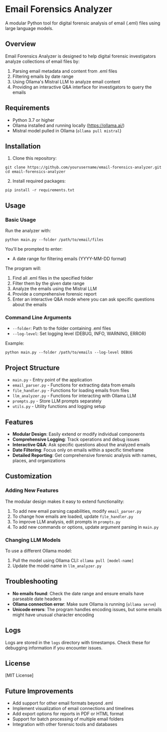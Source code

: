 # Email Forensics Analyzer

A modular Python tool for digital forensic analysis of email (.eml) files using large language models.

## Overview

Email Forensics Analyzer is designed to help digital forensic investigators analyze collections of email files by:

1. Parsing email metadata and content from .eml files
2. Filtering emails by date range
3. Using Ollama's Mistral LLM to analyze email content
4. Providing an interactive Q&A interface for investigators to query the emails

## Requirements

- Python 3.7 or higher
- Ollama installed and running locally (https://ollama.ai/)
- Mistral model pulled in Ollama (`ollama pull mistral`)

## Installation

1. Clone this repository:
```
git clone https://github.com/yourusername/email-forensics-analyzer.git
cd email-forensics-analyzer
```

2. Install required packages:
```
pip install -r requirements.txt
```

## Usage

### Basic Usage

Run the analyzer with:

```
python main.py --folder /path/to/email/files
```

You'll be prompted to enter:
- A date range for filtering emails (YYYY-MM-DD format)

The program will:
1. Find all .eml files in the specified folder
2. Filter them by the given date range
3. Analyze the emails using the Mistral LLM
4. Provide a comprehensive forensic report
5. Enter an interactive Q&A mode where you can ask specific questions about the emails

### Command Line Arguments

- `--folder`: Path to the folder containing .eml files
- `--log-level`: Set logging level (DEBUG, INFO, WARNING, ERROR)

Example:
```
python main.py --folder /path/to/emails --log-level DEBUG
```

## Project Structure

- `main.py` - Entry point of the application
- `email_parser.py` - Functions for extracting data from emails
- `file_handler.py` - Functions for loading emails from files
- `llm_analyzer.py` - Functions for interacting with Ollama LLM
- `prompts.py` - Store LLM prompts separately
- `utils.py` - Utility functions and logging setup

## Features

- **Modular Design**: Easily extend or modify individual components
- **Comprehensive Logging**: Track operations and debug issues
- **Interactive Q&A**: Ask specific questions about the analyzed emails
- **Date Filtering**: Focus only on emails within a specific timeframe
- **Detailed Reporting**: Get comprehensive forensic analysis with names, places, and organizations

## Customization

### Adding New Features

The modular design makes it easy to extend functionality:

1. To add new email parsing capabilities, modify `email_parser.py`
2. To change how emails are loaded, update `file_handler.py`
3. To improve LLM analysis, edit prompts in `prompts.py`
4. To add new commands or options, update argument parsing in `main.py`

### Changing LLM Models

To use a different Ollama model:

1. Pull the model using Ollama CLI: `ollama pull [model-name]`
2. Update the model name in `llm_analyzer.py`

## Troubleshooting

- **No emails found**: Check the date range and ensure emails have parseable date headers
- **Ollama connection error**: Make sure Ollama is running (`ollama serve`)
- **Unicode errors**: The program handles encoding issues, but some emails might have unusual character encoding

## Logs

Logs are stored in the `logs` directory with timestamps. Check these for debugging information if you encounter issues.

## License

[MIT License]

## Future Improvements

- Add support for other email formats beyond .eml
- Implement visualization of email connections and timelines
- Add export options for reports in PDF or HTML format
- Support for batch processing of multiple email folders
- Integration with other forensic tools and databases
